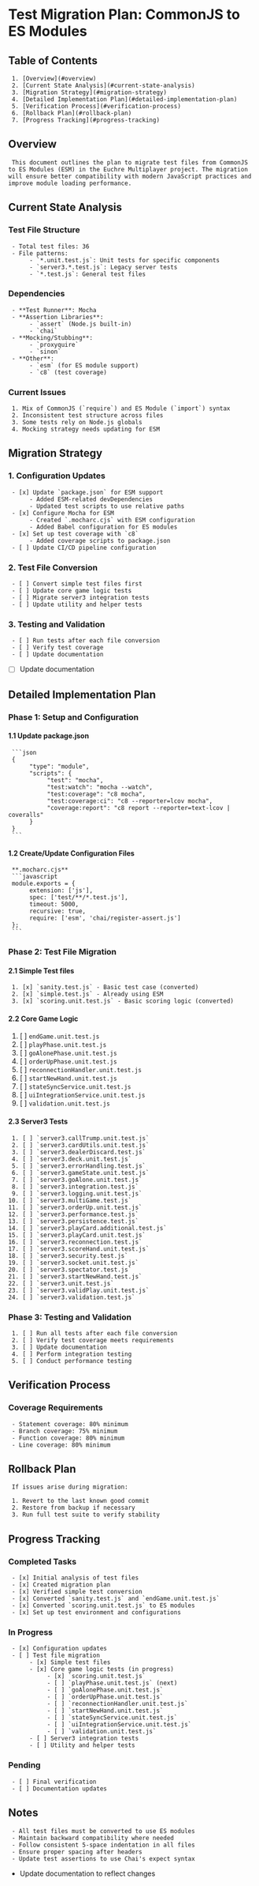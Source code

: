 # Test Migration Plan: CommonJS to ES Modules


## Table of Contents

     1. [Overview](#overview)
     2. [Current State Analysis](#current-state-analysis)
     3. [Migration Strategy](#migration-strategy)
     4. [Detailed Implementation Plan](#detailed-implementation-plan)
     5. [Verification Process](#verification-process)
     6. [Rollback Plan](#rollback-plan)
     7. [Progress Tracking](#progress-tracking)


## Overview

     This document outlines the plan to migrate test files from CommonJS to ES Modules (ESM) in the Euchre Multiplayer project. The migration will ensure better compatibility with modern JavaScript practices and improve module loading performance.


## Current State Analysis


### Test File Structure

     - Total test files: 36
     - File patterns:
          - `*.unit.test.js`: Unit tests for specific components
          - `server3.*.test.js`: Legacy server tests
          - `*.test.js`: General test files


### Dependencies

     - **Test Runner**: Mocha
     - **Assertion Libraries**:
          - `assert` (Node.js built-in)
          - `chai`
     - **Mocking/Stubbing**:
          - `proxyquire`
          - `sinon`
     - **Other**:
          - `esm` (for ES module support)
          - `c8` (test coverage)


### Current Issues

     1. Mix of CommonJS (`require`) and ES Module (`import`) syntax
     2. Inconsistent test structure across files
     3. Some tests rely on Node.js globals
     4. Mocking strategy needs updating for ESM


## Migration Strategy

### 1. Configuration Updates

     - [x] Update `package.json` for ESM support
          - Added ESM-related devDependencies
          - Updated test scripts to use relative paths
     - [x] Configure Mocha for ESM
          - Created `.mocharc.cjs` with ESM configuration
          - Added Babel configuration for ES modules
     - [x] Set up test coverage with `c8`
          - Added coverage scripts to package.json
     - [ ] Update CI/CD pipeline configuration

### 2. Test File Conversion

     - [ ] Convert simple test files first
     - [ ] Update core game logic tests
     - [ ] Migrate server3 integration tests
     - [ ] Update utility and helper tests

### 3. Testing and Validation

     - [ ] Run tests after each file conversion
     - [ ] Verify test coverage
     - [ ] Update documentation

  - [ ] Update documentation

## Detailed Implementation Plan


### Phase 1: Setup and Configuration


#### 1.1 Update package.json

     ```json
     {
          "type": "module",
          "scripts": {
               "test": "mocha",
               "test:watch": "mocha --watch",
               "test:coverage": "c8 mocha",
               "test:coverage:ci": "c8 --reporter=lcov mocha",
               "coverage:report": "c8 report --reporter=text-lcov | coveralls"
          }
     }
     ```


#### 1.2 Create/Update Configuration Files

     **.mocharc.cjs**
     ```javascript
     module.exports = {
          extension: ['js'],
          spec: ['test/**/*.test.js'],
          timeout: 5000,
          recursive: true,
          require: ['esm', 'chai/register-assert.js']
     };
     ```


### Phase 2: Test File Migration


#### 2.1 Simple Test files

     1. [x] `sanity.test.js` - Basic test case (converted)
     2. [x] `simple.test.js` - Already using ESM
     3. [x] `scoring.unit.test.js` - Basic scoring logic (converted)


#### 2.2 Core Game Logic

1. [ ] `endGame.unit.test.js`
2. [ ] `playPhase.unit.test.js`
3. [ ] `goAlonePhase.unit.test.js`
4. [ ] `orderUpPhase.unit.test.js`
5. [ ] `reconnectionHandler.unit.test.js`
6. [ ] `startNewHand.unit.test.js`
7. [ ] `stateSyncService.unit.test.js`
8. [ ] `uiIntegrationService.unit.test.js`
9. [ ] `validation.unit.test.js`

#### 2.3 Server3 Tests

     1. [ ] `server3.callTrump.unit.test.js`
     2. [ ] `server3.cardUtils.unit.test.js`
     3. [ ] `server3.dealerDiscard.test.js`
     4. [ ] `server3.deck.unit.test.js`
     5. [ ] `server3.errorHandling.test.js`
     6. [ ] `server3.gameState.unit.test.js`
     7. [ ] `server3.goAlone.unit.test.js`
     8. [ ] `server3.integration.test.js`
     9. [ ] `server3.logging.unit.test.js`
    10. [ ] `server3.multiGame.test.js`
    11. [ ] `server3.orderUp.unit.test.js`
    12. [ ] `server3.performance.test.js`
    13. [ ] `server3.persistence.test.js`
    14. [ ] `server3.playCard.additional.test.js`
    15. [ ] `server3.playCard.unit.test.js`
    16. [ ] `server3.reconnection.test.js`
    17. [ ] `server3.scoreHand.unit.test.js`
    18. [ ] `server3.security.test.js`
    19. [ ] `server3.socket.unit.test.js`
    20. [ ] `server3.spectator.test.js`
    21. [ ] `server3.startNewHand.test.js`
    22. [ ] `server3.unit.test.js`
    23. [ ] `server3.validPlay.unit.test.js`
    24. [ ] `server3.validation.test.js`


### Phase 3: Testing and Validation

     1. [ ] Run all tests after each file conversion
     2. [ ] Verify test coverage meets requirements
     3. [ ] Update documentation
     4. [ ] Perform integration testing
     5. [ ] Conduct performance testing


## Verification Process


### Coverage Requirements

     - Statement coverage: 80% minimum
     - Branch coverage: 75% minimum
     - Function coverage: 80% minimum
     - Line coverage: 80% minimum


## Rollback Plan


     If issues arise during migration:

     1. Revert to the last known good commit
     2. Restore from backup if necessary
     3. Run full test suite to verify stability


## Progress Tracking


### Completed Tasks

     - [x] Initial analysis of test files
     - [x] Created migration plan
     - [x] Verified simple test conversion
     - [x] Converted `sanity.test.js` and `endGame.unit.test.js`
     - [x] Converted `scoring.unit.test.js` to ES modules
     - [x] Set up test environment and configurations


### In Progress

     - [x] Configuration updates
     - [ ] Test file migration
          - [x] Simple test files
          - [x] Core game logic tests (in progress)
               - [x] `scoring.unit.test.js`
               - [ ] `playPhase.unit.test.js` (next)
               - [ ] `goAlonePhase.unit.test.js`
               - [ ] `orderUpPhase.unit.test.js`
               - [ ] `reconnectionHandler.unit.test.js`
               - [ ] `startNewHand.unit.test.js`
               - [ ] `stateSyncService.unit.test.js`
               - [ ] `uiIntegrationService.unit.test.js`
               - [ ] `validation.unit.test.js`
          - [ ] Server3 integration tests
          - [ ] Utility and helper tests


### Pending

     - [ ] Final verification
     - [ ] Documentation updates


## Notes

     - All test files must be converted to use ES modules
     - Maintain backward compatibility where needed
     - Follow consistent 5-space indentation in all files
     - Ensure proper spacing after headers
     - Update test assertions to use Chai's expect syntax
- Update documentation to reflect changes
